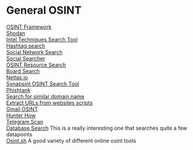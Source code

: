# General OSINT

[OSINT Framework](https://osintframework.com/) \
[Shodan](https://www.shodan.io/) \
[Intel Techniques Search Tool](https://inteltechniques.com/tools/index.html) \
[Hashtag search](https://www.hashatit.com/) \
[Social Network Search](https://usersearch.org/) \
[Social Searcher](https://www.social-searcher.com/) \
[OSINT Resource Search](https://www.toddington.com/resources/free-osint-resources-open-source-intelligence-search-tools-research-tools-online-investigation/) \
[Board Search](https://boardreader.com/) \
[Netlas.io](https://netlas.io/) \
[Synapsint OSINT Search Tool](https://synapsint.com/) \
[Phishtank](https://www.phishtank.com/) \
[Search for similar domain name](https://dnstwister.report/) \
[Extract URLs from websites scripts](https://www.bulkdachecker.com/url-extractor/) \
[Gmail OSINT](https://gmail-osint.activetk.jp/) \
[Hunter How](https://hunter.how/) \
[Telegram Scan](https://tgscan.xyz/) \
[Database Search](https://search.0t.rocks/) This is a really interesting one that searches quite a few datapoints \
[Osint.sh](https://osint.sh/) A good variety of different online osint tools
